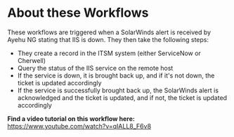 <h1>About these Workflows</h1>
These workflows are triggered when a SolarWinds alert is received by Ayehu NG stating that IIS is down.  They then take the following steps:
<ul>
<li>They create a record in the ITSM system (either ServiceNow or Cherwell)</li>
<li>Query the status of the IIS service on the remote host</li>
<li>If the service is down, it is brought back up, and if it's not down, the ticket is updated accordingly</li>
<li>If the service is successfully brought back up, the SolarWinds alert is acknowledged and the ticket is updated, and if not, the ticket is updated accordingly</li>
</ul>

<b>Find a video tutorial on this workflow here:</b> <a href="https://www.youtube.com/watch?v=qIALL8_F6v8">https://www.youtube.com/watch?v=qIALL8_F6v8</a>
